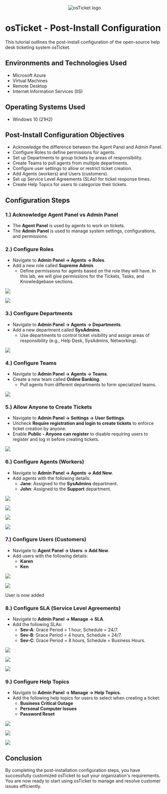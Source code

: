 <p align="center">
<img src="https://i.imgur.com/Clzj7Xs.png" alt="osTicket logo"/>
</p>

<h1>osTicket - Post-Install Configuration</h1>
This tutorial outlines the post-install configuration of the open-source help desk ticketing system osTicket.<br />

<h2>Environments and Technologies Used</h2>

- Microsoft Azure 
- Virtual Machines
- Remote Desktop
- Internet Information Services (IIS)


<h2>Operating Systems Used</h2>

- Windows 10 (21H2)

<h2>Post-Install Configuration Objectives</h2>

- Acknowledge the difference between the Agent Panel and Admin Panel.
- Configure Roles to define permissions for agents.
- Set up Departments to group tickets by areas of responsibility.
- Create Teams to pull agents from multiple departments.
- Configure user settings to allow or restrict ticket creation.
- Add Agents (workers) and Users (customers).
- Set up Service Level Agreements (SLAs) for ticket response times.
- Create Help Topics for users to categorize their tickets.

<h2>Configuration Steps</h2>

<h3>1.) Acknowledge Agent Panel vs Admin Panel</h3>

- The **Agent Panel** is used by agents to work on tickets.
- The **Admin Panel** is used to manage system settings, configurations, and permissions.

<h3>2.) Configure Roles</h3>

- Navigate to **Admin Panel -> Agents -> Roles**.
- Add a new role called **Supreme Admin**.
  - Define permissions for agents based on the role they will have. In this lab, we will give permissions for the Tickets, Tasks, and Knowledgebase sections.

<p>
<img src="https://github.com/user-attachments/assets/d40ac78c-0bb1-458f-bd6e-12ad28719ecc"/> 
</p>

<p>
<img src="https://github.com/user-attachments/assets/0a3da163-7ac2-4c6d-852e-5ee6d90d1288"/>

</p>

<h3>3.) Configure Departments</h3>

- Navigate to **Admin Panel -> Agents -> Departments**.
- Add a new department called **SysAdmins**.
  - Use departments to control ticket visibility and assign areas of responsibility (e.g., Help Desk, SysAdmins, Networking).

<p>
<img src="https://github.com/user-attachments/assets/d4a5bded-5550-4f11-8058-fc9b52d9c080"/>

</p>

<h3>4.) Configure Teams</h3>

- Navigate to **Admin Panel -> Agents -> Teams**.
- Create a new team called **Online Banking**.
  - Pull agents from different departments to form specialized teams.

<p>
<img src="https://github.com/user-attachments/assets/e8529098-f851-4343-b6ab-0c6894c201a3"/>
</p>

<h3>5.) Allow Anyone to Create Tickets</h3>

- Navigate to **Admin Panel -> Settings -> User Settings**.
- Uncheck **Require registration and login to create tickets** to enforce ticket creation by anyone.
- Enable **Public - Anyone can register** to disable requiring users to register and log in before creating tickets.

<p>
<img src="https://github.com/user-attachments/assets/f9def274-8928-485a-bfa3-307e0aece9cc"/>
</p>

<h3>6.) Configure Agents (Workers)</h3>

- Navigate to **Admin Panel -> Agents -> Add New**.
- Add agents with the following details:
  - **Jane**: Assigned to the **SysAdmins** department.
  - **John**: Assigned to the **Support** department.

<p>
<img src="https://github.com/user-attachments/assets/88e38ef9-9109-43a3-ae9c-3ff61226d81e"/>
</p>

<p>
<img src="https://github.com/user-attachments/assets/8e489ae3-98af-4ca1-a8f1-27e46243929e"/>
</p>

<p>
<img src="https://github.com/user-attachments/assets/2b27d3f8-0402-47a9-bfb5-2b1b5bc0d8b0"/>
</p>

<p>
<img src="https://github.com/user-attachments/assets/caf696bf-5ba3-46a2-a5e5-1f1beda45a06"/>
</p>

<h3>7.) Configure Users (Customers)</h3>

- Navigate to **Agent Panel -> Users -> Add New**.
- Add users with the following details:
  - **Karen**
  - **Ken**
 
<p>
<img src="https://github.com/user-attachments/assets/cc197c84-0aa1-4282-90f6-261fa61cc343"/>
</p>

<p>
<img src="https://github.com/user-attachments/assets/b19f6077-64a6-4bf5-9611-4eacff2b7671"/>
</p>
User is now added

<h3>8.) Configure SLA (Service Level Agreements)</h3>

- Navigate to **Admin Panel -> Manage -> SLA**.
- Add the following SLAs:
  - **Sev-A**: Grace Period = 1 hour, Schedule = 24/7.
  - **Sev-B**: Grace Period = 4 hours, Schedule = 24/7.
  - **Sev-C**: Grace Period = 8 hours, Schedule = Business Hours.

<p>
<img src="https://github.com/user-attachments/assets/e47321b5-5d05-4590-83ed-015c0aa602bd"/>
</p>

<p>
<img src="https://github.com/user-attachments/assets/7bff2625-7565-4e30-9f58-225565741d5e"/>
</p>

<p>
<img src="https://github.com/user-attachments/assets/7ad3c76d-63c8-4e3a-939a-478ee5bc04b8"/>
</p>

<h3>9.) Configure Help Topics</h3>

- Navigate to **Admin Panel -> Manage -> Help Topics**.
- Add the following help topics for users to select when creating a ticket:
  - **Business Critical Outage**
  - **Personal Computer Issues**
  - **Password Reset**

<p>
<img src="https://github.com/user-attachments/assets/438189d8-8a68-4ee3-a955-9277675ac8ef"/>
</p>

<p>
<img src="https://github.com/user-attachments/assets/848232bb-58d8-496f-abeb-6ac73ec4feb4"/>
</p>

<p>
<img src="https://github.com/user-attachments/assets/c7a82464-a375-4d8f-9d28-48fa1d8225ec"/>



<h2>Conclusion</h2>

By completing the post-installation configuration steps, you have successfully customized osTicket to suit your organization's requirements. You are now ready to start using osTicket to manage and resolve customer issues efficiently.
